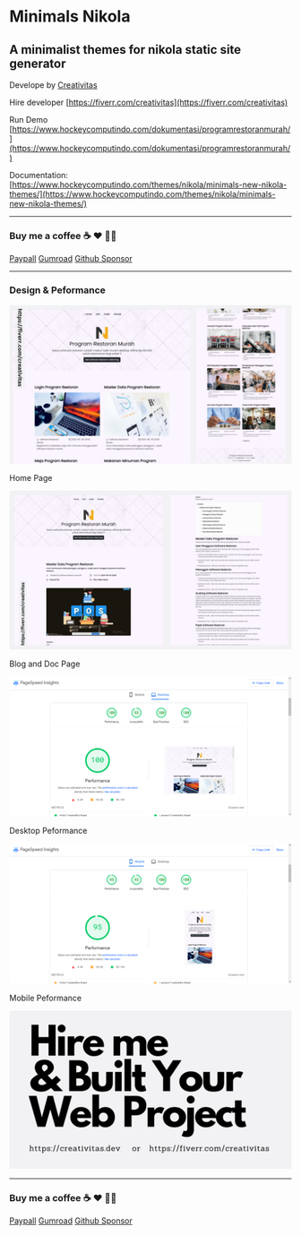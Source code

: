 # Minimals Nikola

## A minimalist themes for nikola static site generator

Develope by [Creativitas](https://creativitas.dev)

Hire developer [https://fiverr.com/creativitas](https://fiverr.com/creativitas)

Run Demo [https://www.hockeycomputindo.com/dokumentasi/programrestoranmurah/](https://www.hockeycomputindo.com/dokumentasi/programrestoranmurah/)

Documentation: [https://www.hockeycomputindo.com/themes/nikola/minimals-new-nikola-themes/](https://www.hockeycomputindo.com/themes/nikola/minimals-new-nikola-themes/)

-----------------------------------------------------------

### Buy me a coffee ☕️ ❤️  ✌🏻 

[Paypall](https://www.paypal.com/cgi-bin/webscr?cmd=_s-xclick&hosted_button_id=JVZVXBC4N9DAN) [Gumroad](https://creativitaz.gumroad.com/l/coffee) [Github Sponsor](https://github.com/sponsors/mesinkasir)

-----------------------------------------------------------

### Design & Peformance

![Get Nikola Themes](assets/img/minimals.jpg)

Home Page

![Get Nikola Themes](assets/img/minimals1.jpg)

Blog and Doc Page

![Get Nikola Themes](assets/img/desktops.png)

Desktop Peformance

![Get Nikola Themes](assets/img/mobiles.png)

Mobile Peformance

![Get Nikola Themes](assets/img/hire.jpg)


-----------------------------------------------------------

### Buy me a coffee ☕️ ❤️  ✌🏻 

[Paypall](https://www.paypal.com/cgi-bin/webscr?cmd=_s-xclick&hosted_button_id=JVZVXBC4N9DAN) [Gumroad](https://creativitaz.gumroad.com/l/coffee) [Github Sponsor](https://github.com/sponsors/mesinkasir)

